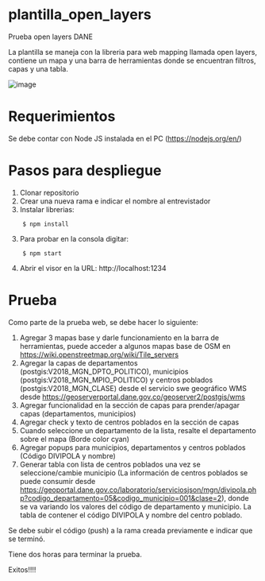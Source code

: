# plantilla_open_layers

Prueba open layers DANE

La plantilla se maneja con la libreria para web mapping llamada open layers, contiene un mapa y una barra de herramientas donde se encuentran filtros, capas y una tabla.

![image](https://user-images.githubusercontent.com/19803402/110726080-cb683f00-81e6-11eb-9ace-a4a1b8c010da.png)

# Requerimientos
Se debe contar con Node JS instalada en el PC (https://nodejs.org/en/)

# Pasos para despliegue
1. Clonar repositorio
2. Crear una nueva rama e indicar el nombre al entrevistador
3. Instalar librerias:
```nohighlight
    $ npm install
```
3. Para probar en la consola digitar:
```nohighlight
    $ npm start
```
4. Abrir el visor en la URL: http://localhost:1234

# Prueba
Como parte de la prueba web, se debe hacer lo siguiente:
1. Agregar 3 mapas base y darle funcionamiento en la barra de herramientas, puede acceder a algunos mapas base de OSM en https://wiki.openstreetmap.org/wiki/Tile_servers
2. Agregar la capas de departamentos (postgis:V2018_MGN_DPTO_POLITICO), municipios (postgis:V2018_MGN_MPIO_POLITICO) y centros poblados (postgis:V2018_MGN_CLASE) desde el servicio swe geográfico WMS desde https://geoserverportal.dane.gov.co/geoserver2/postgis/wms
3. Agregar funcionalidad en la sección de capas para prender/apagar capas (departamentos, municipios)
4. Agregar check y texto de centros poblados en la sección de capas
5. Cuando seleccione un departamento de la lista, resalte el departamento sobre el mapa (Borde color cyan)
6. Agregar popups para municipios, departamentos y centros poblados (Código DIVIPOLA y nombre)
7. Generar tabla con lista de centros poblados una vez se seleccione/cambie municipio (La información de centros poblados se puede consumir desde https://geoportal.dane.gov.co/laboratorio/serviciosjson/mgn/divipola.php?codigo_departamento=05&codigo_municipio=001&clase=2), donde se va variando los valores del código de departamento y municipio. La tabla de contener el código DIVIPOLA y nombre del centro poblado.

Se debe subir el código (push) a la rama creada previamente e indicar que se terminó.

Tiene dos horas para terminar la prueba.

Exitos!!!!




